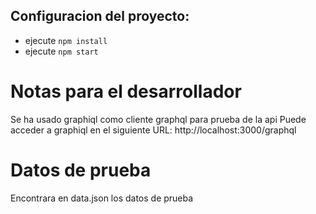## Configuracion del proyecto:
- ejecute `npm install`
- ejecute `npm start`

# Notas para el desarrollador
Se ha usado graphiql como cliente graphql para prueba de la api
Puede acceder a graphiql en el siguiente URL: http://localhost:3000/graphql

# Datos de prueba
Encontrara en data.json los datos de prueba